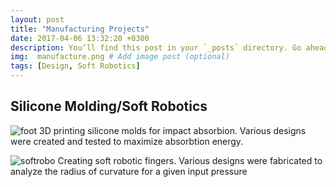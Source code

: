 ```yaml
---
layout: post
title: "Manufacturing Projects"
date: 2017-04-06 13:32:20 +0300
description: You’ll find this post in your `_posts` directory. Go ahead and edit it and re-build the site to see your changes. # Add post description (optional)
img:  manufacture.png # Add image post (optional)
tags: [Design, Soft Robotics]
---
```

## Silicone Molding/Soft Robotics
![foot]({{site.baseurl}}/assets/img/manufacture/foot.png)
3D printing silicone molds for impact absorbion. Various designs were created and tested to maximize absorbtion energy.

![softrobo]({{site.baseurl}}/assets/img/manufacture/softrobo.png)
Creating soft robotic fingers. Various designs were fabricated to analyze the radius of curvature for a given input pressure